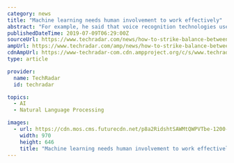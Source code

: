 ```yaml
---
category: news
title: "Machine learning needs human involvement to work effectively"
abstract: "For example, he said that voice recognition technologies use machine learning, but cannot learn without help. The technology assessments need to be highly-stewarded by humans, who intercept unresolved phrases and apply translations to assist learning ..."
publishedDateTime: 2019-07-09T06:29:00Z
sourceUrl: https://www.techradar.com/news/how-to-strike-balance-between-supervised-and-unsupervised-machine-learning
ampUrl: https://www.techradar.com/amp/news/how-to-strike-balance-between-supervised-and-unsupervised-machine-learning
cdnAmpUrl: https://www-techradar-com.cdn.ampproject.org/c/s/www.techradar.com/amp/news/how-to-strike-balance-between-supervised-and-unsupervised-machine-learning
type: article

provider:
  name: TechRadar
  id: techradar

topics:
  - AI
  - Natural Language Processing

images:
  - url: https://cdn.mos.cms.futurecdn.net/p8a2RidshtSAWMtQWPVTbe-1200-80.jpg
    width: 970
    height: 646
    title: "Machine learning needs human involvement to work effectively"
---
```

